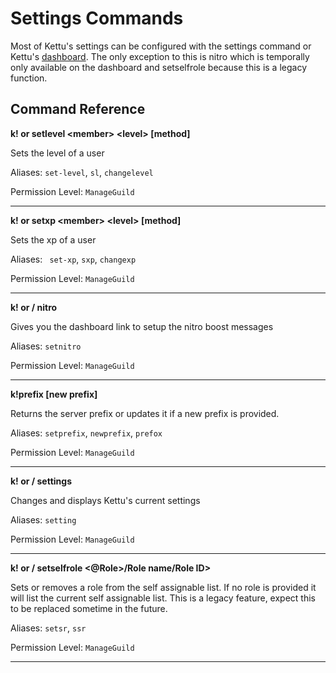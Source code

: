 # Settings Commands

Most of Kettu's settings can be configured with the settings command or Kettu's [dashboard](https://kettu.cc/dash). The only exception to this is nitro which is temporally only available on the dashboard and setselfrole because this is a legacy function.

## Command Reference

**k! or setlevel \<member> \<level> [method]**

Sets the level of a user

Aliases: `set-level`, `sl`, `changelevel`

Permission Level: `ManageGuild`

-------

**k! or setxp \<member> \<level> [method]**

Sets the xp of a user

Aliases: ` set-xp`, `sxp`, `changexp`

Permission Level: `ManageGuild`

-------


**k! or / nitro**

Gives you the dashboard link to setup the nitro boost messages

Aliases: `setnitro`

Permission Level: `ManageGuild`

-------

**k!prefix [new prefix]**

Returns the server prefix or updates it if a new prefix is provided.

Aliases: `setprefix`, `newprefix`, `prefox`

Permission Level: `ManageGuild`

-------

**k! or / settings**

Changes and displays Kettu's current settings

Aliases: `setting`

Permission Level: `ManageGuild`

-------

**k! or / setselfrole \<@Role>/Role name/Role ID>**

Sets or removes a role from the self assignable list. If no role is provided it will list the current self assignable list. This is a legacy feature, expect this to be replaced sometime in the future.

Aliases: `setsr`, `ssr`

Permission Level: `ManageGuild`

-------